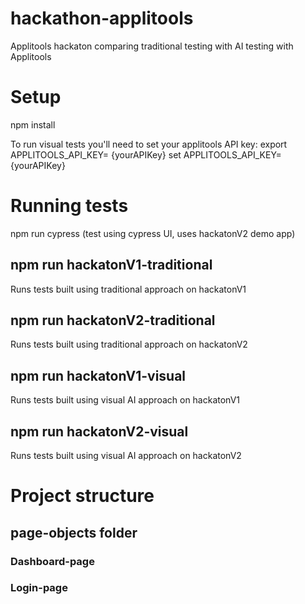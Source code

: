 # hackathon-applitools
Applitools hackaton comparing traditional testing with AI testing with Applitools

# Setup
npm install

To run visual tests you'll need to set your applitools API key:
export APPLITOOLS_API_KEY= {yourAPIKey}
set APPLITOOLS_API_KEY= {yourAPIKey}

# Running tests 
npm run cypress (test using cypress UI, uses hackatonV2 demo app)

## npm run hackatonV1-traditional
Runs tests built using traditional approach on hackatonV1

## npm run hackatonV2-traditional
Runs tests built using traditional approach on hackatonV2

## npm run hackatonV1-visual
Runs tests built using visual AI approach on hackatonV1

## npm run hackatonV2-visual
Runs tests built using visual AI approach on hackatonV2

# Project structure

## page-objects folder
### Dashboard-page
### Login-page


